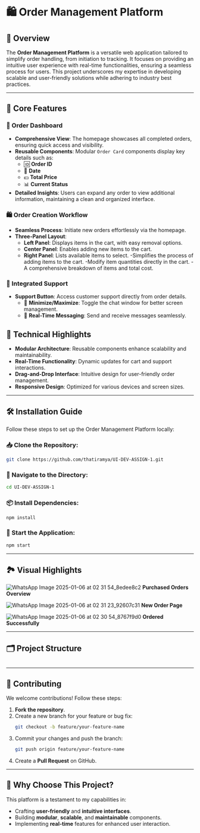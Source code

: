 # 🛍️ Order Management Platform

## 🌟 Overview
The **Order Management Platform** is a versatile web application tailored to simplify order handling, from initiation to tracking. It focuses on providing an intuitive user experience with real-time functionalities, ensuring a seamless process for users. This project underscores my expertise in developing scalable and user-friendly solutions while adhering to industry best practices.

---


## 🚀 Core Features

### 📑 Order Dashboard
- **Comprehensive View**: The homepage showcases all completed orders, ensuring quick access and visibility.
- **Reusable Components**: Modular `Order Card` components display key details such as:
  - 🆔 **Order ID**
  - 📆 **Date**
  - 💵 **Total Price**
  - 📊 **Current Status**
- **Detailed Insights**: Users can expand any order to view additional information, maintaining a clean and organized interface.

### 🛍️ Order Creation Workflow
- **Seamless Process**: Initiate new orders effortlessly via the homepage.
- **Three-Panel Layout**:
  - **Left Panel**: Displays items in the cart, with easy removal options.
  - **Center Panel**: Enables adding new items to the cart.
  - **Right Panel**: Lists available items to select.
-Simplifies the process of adding items to the cart.
-Modify item quantities directly in the cart.
-A comprehensive breakdown of items and total cost.

### 💬 Integrated Support
- **Support Button**: Access customer support directly from order details.
  - 🔄 **Minimize/Maximize**: Toggle the chat window for better screen management.
  - 📧 **Real-Time Messaging**: Send and receive messages seamlessly.

## 🔧 Technical Highlights
- **Modular Architecture**: Reusable components enhance scalability and maintainability.
- **Real-Time Functionality**: Dynamic updates for cart and support interactions.
- **Drag-and-Drop Interface**: Intuitive design for user-friendly order management.
- **Responsive Design**: Optimized for various devices and screen sizes.

---


## 🛠️ Installation Guide
Follow these steps to set up the Order Management Platform locally:

### 📥 Clone the Repository:
```bash
git clone https://github.com/thatiramya/UI-DEV-ASSIGN-1.git
```

### 📂 Navigate to the Directory:
```bash
cd UI-DEV-ASSIGN-1
```

### 📦 Install Dependencies:
```bash
npm install
```

### 🚀 Start the Application:
```bash
npm start
```

---


## 🏞️ Visual Highlights
![WhatsApp Image 2025-01-06 at 02 31 54_8edee8c2](https://github.com/user-attachments/assets/7ec921b4-5b40-4894-9719-40a6fe3d2695)
**Purchased Orders Overview**

![WhatsApp Image 2025-01-06 at 02 31 23_92607c31](https://github.com/user-attachments/assets/3a7296f4-360d-4f11-92fc-ee24cd42873b)
**New Order Page**

![WhatsApp Image 2025-01-06 at 02 30 54_8767f9d0](https://github.com/user-attachments/assets/0f09b3bd-df7a-494e-88c1-e1cdf6e0d3e1)
**Ordered Successfully**

---


## 🗂️ Project Structure
```markdown

```

---

## 🤝 Contributing

We welcome contributions! Follow these steps:

1. **Fork the repository**.
2. Create a new branch for your feature or bug fix:
   ```bash
   git checkout -b feature/your-feature-name
   ```
3. Commit your changes and push the branch:
   ```bash
   git push origin feature/your-feature-name
   ```
4. Create a **Pull Request** on GitHub.

---


## 🎯 Why Choose This Project?
This platform is a testament to my capabilities in:
- Crafting **user-friendly** and **intuitive interfaces**.
- Building **modular**, **scalable**, and **maintainable** components.
- Implementing **real-time** features for enhanced user interaction.
